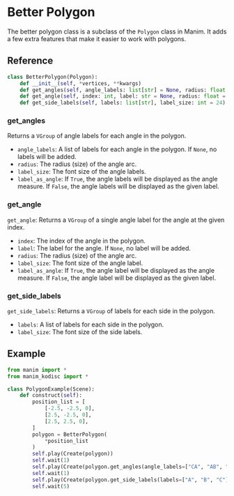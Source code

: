 # Better Polygon

The better polygon class is a subclass of the `Polygon` class in Manim. It adds a few extra features that make it easier to work with polygons.

## Reference

```python
class BetterPolygon(Polygon):
    def __init__(self, *vertices, **kwargs)
    def get_angles(self, angle_labels: list[str] = None, radius: float = 0.5, label_size: int = 24, label_as_angle=False) -> VGroup
    def get_angle(self, index: int, label: str = None, radius: float = 0.5, label_size: int = 24, label_as_angle=False) -> VGroup
    def get_side_labels(self, labels: list[str], label_size: int = 24) -> VGroup
```

### get_angles
Returns a `VGroup` of angle labels for each angle in the polygon.
- `angle_labels`: A list of labels for each angle in the polygon. If `None`, no labels will be added.
- `radius`: The radius (size) of the angle arc.
- `label_size`: The font size of the angle labels.
- `label_as_angle`: If `True`, the angle labels will be displayed as the angle measure. If `False`, the angle labels will be displayed as the given label.

### get_angle
`get_angle`: Returns a `VGroup` of a single angle label for the angle at the given index.
- `index`: The index of the angle in the polygon.
- `label`: The label for the angle. If `None`, no label will be added.
- `radius`: The radius (size) of the angle arc.
- `label_size`: The font size of the angle label.
- `label_as_angle`: If `True`, the angle label will be displayed as the angle measure. If `False`, the angle label will be displayed as the given label.

### get_side_labels
`get_side_labels`: Returns a `VGroup` of labels for each side in the polygon.
- `labels`: A list of labels for each side in the polygon.
- `label_size`: The font size of the side labels.

## Example

```python
from manim import *
from manim_kodisc import *

class PolygonExample(Scene):
    def construct(self):
        position_list = [
            [-2.5, -2.5, 0],
            [2.5, -2.5, 0],
            [2.5, 2.5, 0],
        ]
        polygon = BetterPolygon(
            *position_list
        )
        self.play(Create(polygon))   
        self.wait(1)
        self.play(Create(polygon.get_angles(angle_labels=["CA", "AB", "BC"], radius=0.6, label_size=30)))
        self.wait(1)
        self.play(Create(polygon.get_side_labels(labels=["A", "B", "C"], label_size=30)))
        self.wait(5)
```